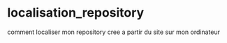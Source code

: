 # localisation_repository
comment localiser mon repository  cree a partir du site sur mon ordinateur
